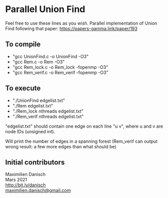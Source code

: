 # Parallel Union Find
Feel free to use these lines as you wish. 
Parallel implementation of Union Find following that paper: https://papers-gamma.link/paper/193

## To compile

- "gcc UnionFind.c -o UnionFind -O3"
- "gcc Rem.c -o Rem -O3"
- "gcc Rem_lock.c -o Rem_lock -fopenmp -O3"
- "gcc Rem_verif.c -o Rem_verif -fopenmp -O3"



## To execute

- "./UnionFind edgelist.txt"
- "./Rem edgelist.txt"
- "./Rem_lock nthreads edgelist.txt"
- "./Rem_verif nthreads edgelist.txt"

"edgelist.txt" should contain one edge on each line "u v", where u and v are node IDs (unsigned int). 

Will print the number of edges in a spanning forest (Rem_verif can output wrong result: a few more edges than what should be)

## Initial contributors

Maximilien Danisch  
Mars 2021  
http://bit.ly/danisch  
maximilien.danisch@gmail.com


